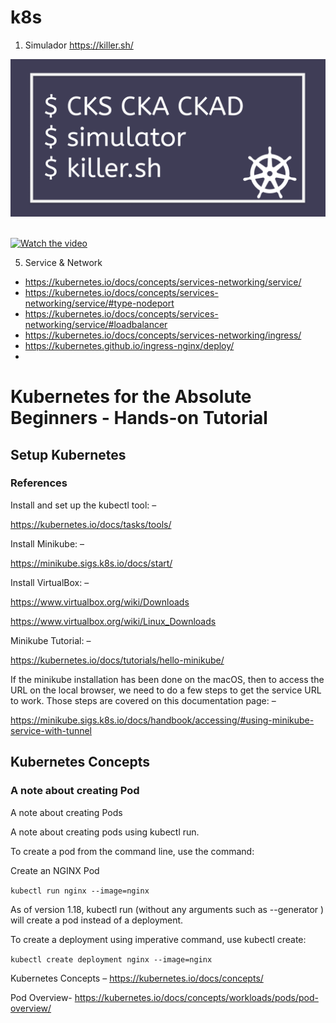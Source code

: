 # k8s

1. Simulador
https://killer.sh/

<div>
  <span align="center">
  <img alt="logo-ls" title="logo-ls" src="https://github.com/lourranio/k8s/blob/c4fe256bf4af6896b3a5b603ccb5e82f0c9bdf82/img/logo_killersimulator.png">
    </span>
</div><br>

[![Watch the video](https://img.youtube.com/vi/nTQUwghvy5Q/default.jpg)](https://www.youtube.com/watch?v=KfrZd9YCftU)


5. Service & Network
 * https://kubernetes.io/docs/concepts/services-networking/service/ 
 * https://kubernetes.io/docs/concepts/services-networking/service/#type-nodeport 
 * https://kubernetes.io/docs/concepts/services-networking/service/#loadbalancer
 * https://kubernetes.io/docs/concepts/services-networking/ingress/
 * https://kubernetes.github.io/ingress-nginx/deploy/
 * 


# Kubernetes for the Absolute Beginners - Hands-on Tutorial

##  Setup Kubernetes 
### References 

Install and set up the kubectl tool: –

https://kubernetes.io/docs/tasks/tools/

Install Minikube: –

https://minikube.sigs.k8s.io/docs/start/

Install VirtualBox: –

https://www.virtualbox.org/wiki/Downloads

https://www.virtualbox.org/wiki/Linux_Downloads

Minikube Tutorial: –

https://kubernetes.io/docs/tutorials/hello-minikube/

If the minikube installation has been done on the macOS, then to access the URL on the local browser, we need to do a few steps to get the service URL to work. Those steps are covered on this documentation page: –

https://minikube.sigs.k8s.io/docs/handbook/accessing/#using-minikube-service-with-tunnel


## Kubernetes Concepts 

### A note about creating Pod

A note about creating Pods

A note about creating pods using kubectl run.

To create a pod from the command line, use the command:

Create an NGINX Pod

```kubectl run nginx --image=nginx```

As of version 1.18, kubectl run (without any arguments such as --generator ) will create a pod instead of a deployment.

To create a deployment using imperative command, use kubectl create:

```kubectl create deployment nginx --image=nginx```

Kubernetes Concepts – https://kubernetes.io/docs/concepts/

Pod Overview- https://kubernetes.io/docs/concepts/workloads/pods/pod-overview/

